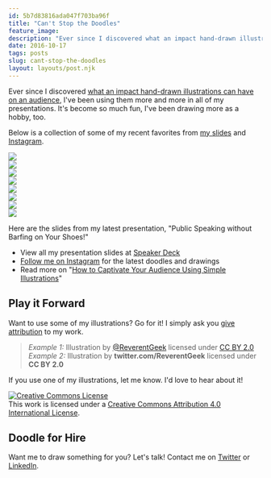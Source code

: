 ```yaml
---
id: 5b7d83816ada047f703ba96f
title: "Can't Stop the Doodles"
feature_image: 
description: "Ever since I discovered what an impact hand-drawn illustrations can have on an audience, I've been using them more and more in all of my…"
date: 2016-10-17
tags: posts
slug: cant-stop-the-doodles
layout: layouts/post.njk
---
```


Ever since I discovered [what an impact hand-drawn illustrations can have on an audience](https://medium.com/@reverentgeek/captivate-your-audience-using-simple-illustrations-5bf0fcd0e301#.gxhgacwox), I've been using them more and more in all of my presentations. It's become so much fun, I've been drawing more as a hobby, too.

Below is a collection of some of my recent favorites from [my slides](https://speakerdeck.com/reverentgeek) and [Instagram](https://www.instagram.com/reverentgeek/).

![](/content/images/2016/10/dumpster-fire.png)  
![](/content/images/2016/10/javascript-park.jpg)  
![](/content/images/2016/10/javascript-finds-a-way.jpg)  
![](/content/images/2016/10/js-helping-developers-internet-since-1995.jpg)  
![](/content/images/2016/10/i-pity-the-fool.png)  
![](/content/images/2016/10/dotnet-godfather.png)  
![](/content/images/2016/10/js-its-a-js-thang.jpg)  
![](/content/images/2016/10/superman-manual.jpg)

Here are the slides from my latest presentation, "Public Speaking without Barfing on Your Shoes!"

* View all my presentation slides at [Speaker Deck](https://speakerdeck.com/reverentgeek)
* [Follow me on Instagram](https://www.instagram.com/reverentgeek/) for the latest doodles and drawings
* Read more on "[How to Captivate Your Audience Using Simple Illustrations](https://medium.com/@reverentgeek/captivate-your-audience-using-simple-illustrations-5bf0fcd0e301#.gxhgacwox)"

## Play it Forward

Want to use some of my illustrations? Go for it! I simply ask you [give attribution](https://creativecommons.org/use-remix/get-permission/) to my work.

> _Example 1:_ Illustration by [@ReverentGeek](https://twitter.com/reverentgeek) licensed under [CC BY 2.0](https://creativecommons.org/licenses/by/2.0/)
> _Example 2:_ Illustration by **twitter.com/ReverentGeek** licensed under **CC BY 2.0**

If you use one of my illustrations, let me know. I'd love to hear about it!

[![Creative Commons License](/content/images/cant-stop-the-doodles/88x31.png)](http://creativecommons.org/licenses/by/4.0/)  
This work is licensed under a [Creative Commons Attribution 4.0 International License](http://creativecommons.org/licenses/by/4.0/).

## Doodle for Hire

Want me to draw something for you? Let's talk! Contact me on [Twitter](https://twitter.com/reverentgeek) or [LinkedIn](https://www.linkedin.com/in/davidneal).
